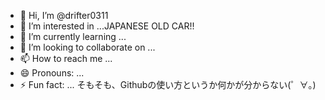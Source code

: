 - 👋 Hi, I’m @drifter0311
- 👀 I’m interested in ...JAPANESE OLD CAR!!
- 🌱 I’m currently learning ...
- 💞️ I’m looking to collaborate on ...
- 📫 How to reach me ...
- 😄 Pronouns: ...
- ⚡ Fun fact: ...
そもそも、Githubの使い方というか何かが分からない(゜∀。)
<!---
drifter0311/drifter0311 is a ✨ special ✨ repository because its `README.md` (this file) appears on your GitHub profile.
You can click the Preview link to take a look at your changes.
--->
